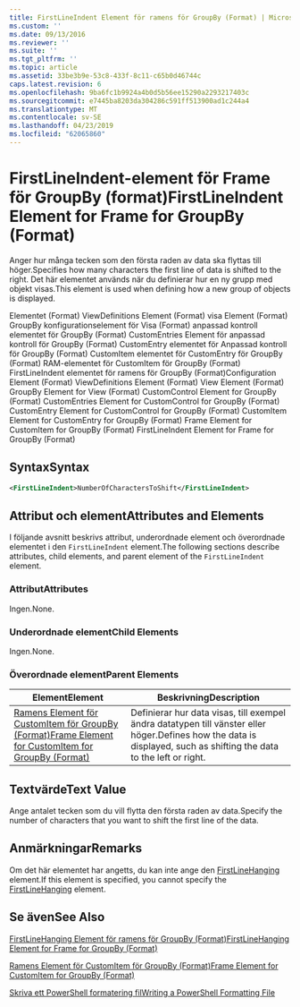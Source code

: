 ```yaml
---
title: FirstLineIndent Element för ramens för GroupBy (Format) | Microsoft Docs
ms.custom: ''
ms.date: 09/13/2016
ms.reviewer: ''
ms.suite: ''
ms.tgt_pltfrm: ''
ms.topic: article
ms.assetid: 33be3b9e-53c8-433f-8c11-c65b0d46744c
caps.latest.revision: 6
ms.openlocfilehash: 9ba6fc1b9924a4b0d5b56ee15290a2293217403c
ms.sourcegitcommit: e7445ba8203da304286c591ff513900ad1c244a4
ms.translationtype: MT
ms.contentlocale: sv-SE
ms.lasthandoff: 04/23/2019
ms.locfileid: "62065860"
---
```

# <a name="firstlineindent-element-for-frame-for-groupby-format"></a><span data-ttu-id="ae27d-102">FirstLineIndent-element för Frame för GroupBy (format)</span><span class="sxs-lookup"><span data-stu-id="ae27d-102">FirstLineIndent Element for Frame for GroupBy (Format)</span></span>

<span data-ttu-id="ae27d-103">Anger hur många tecken som den första raden av data ska flyttas till höger.</span><span class="sxs-lookup"><span data-stu-id="ae27d-103">Specifies how many characters the first line of data is shifted to the right.</span></span> <span data-ttu-id="ae27d-104">Det här elementet används när du definierar hur en ny grupp med objekt visas.</span><span class="sxs-lookup"><span data-stu-id="ae27d-104">This element is used when defining how a new group of objects is displayed.</span></span>

<span data-ttu-id="ae27d-105">Elementet (Format) ViewDefinitions Element (Format) visa Element (Format) GroupBy konfigurationselement för Visa (Format) anpassad kontroll elementet för GroupBy (Format) CustomEntries Element för anpassad kontroll för GroupBy (Format) CustomEntry elementet för Anpassad kontroll för GroupBy (Format) CustomItem elementet för CustomEntry för GroupBy (Format) RAM-elementet för CustomItem för GroupBy (Format) FirstLineIndent elementet för ramens för GroupBy (Format)</span><span class="sxs-lookup"><span data-stu-id="ae27d-105">Configuration Element (Format) ViewDefinitions Element (Format) View Element (Format) GroupBy Element for View (Format) CustomControl Element for GroupBy (Format) CustomEntries Element for CustomControl for GroupBy (Format) CustomEntry Element for CustomControl for GroupBy (Format) CustomItem Element for CustomEntry for GroupBy (Format) Frame Element for CustomItem for GroupBy (Format) FirstLineIndent Element for Frame for GroupBy (Format)</span></span>

## <a name="syntax"></a><span data-ttu-id="ae27d-106">Syntax</span><span class="sxs-lookup"><span data-stu-id="ae27d-106">Syntax</span></span>

```xml
<FirstLineIndent>NumberOfCharactersToShift</FirstLineIndent>
```

## <a name="attributes-and-elements"></a><span data-ttu-id="ae27d-107">Attribut och element</span><span class="sxs-lookup"><span data-stu-id="ae27d-107">Attributes and Elements</span></span>

<span data-ttu-id="ae27d-108">I följande avsnitt beskrivs attribut, underordnade element och överordnade elementet i den `FirstLineIndent` element.</span><span class="sxs-lookup"><span data-stu-id="ae27d-108">The following sections describe attributes, child elements, and parent element of the `FirstLineIndent` element.</span></span>

### <a name="attributes"></a><span data-ttu-id="ae27d-109">Attribut</span><span class="sxs-lookup"><span data-stu-id="ae27d-109">Attributes</span></span>

<span data-ttu-id="ae27d-110">Ingen.</span><span class="sxs-lookup"><span data-stu-id="ae27d-110">None.</span></span>

### <a name="child-elements"></a><span data-ttu-id="ae27d-111">Underordnade element</span><span class="sxs-lookup"><span data-stu-id="ae27d-111">Child Elements</span></span>

<span data-ttu-id="ae27d-112">Ingen.</span><span class="sxs-lookup"><span data-stu-id="ae27d-112">None.</span></span>

### <a name="parent-elements"></a><span data-ttu-id="ae27d-113">Överordnade element</span><span class="sxs-lookup"><span data-stu-id="ae27d-113">Parent Elements</span></span>

|<span data-ttu-id="ae27d-114">Element</span><span class="sxs-lookup"><span data-stu-id="ae27d-114">Element</span></span>|<span data-ttu-id="ae27d-115">Beskrivning</span><span class="sxs-lookup"><span data-stu-id="ae27d-115">Description</span></span>|
|-------------|-----------------|
|[<span data-ttu-id="ae27d-116">Ramens Element för CustomItem för GroupBy (Format)</span><span class="sxs-lookup"><span data-stu-id="ae27d-116">Frame Element for CustomItem for GroupBy (Format)</span></span>](./frame-element-for-customitem-for-groupby-format.md)|<span data-ttu-id="ae27d-117">Definierar hur data visas, till exempel ändra datatypen till vänster eller höger.</span><span class="sxs-lookup"><span data-stu-id="ae27d-117">Defines how the data is displayed, such as shifting the data to the left or right.</span></span>|

## <a name="text-value"></a><span data-ttu-id="ae27d-118">Textvärde</span><span class="sxs-lookup"><span data-stu-id="ae27d-118">Text Value</span></span>

<span data-ttu-id="ae27d-119">Ange antalet tecken som du vill flytta den första raden av data.</span><span class="sxs-lookup"><span data-stu-id="ae27d-119">Specify the number of characters that you want to shift the first line of the data.</span></span>

## <a name="remarks"></a><span data-ttu-id="ae27d-120">Anmärkningar</span><span class="sxs-lookup"><span data-stu-id="ae27d-120">Remarks</span></span>

<span data-ttu-id="ae27d-121">Om det här elementet har angetts, du kan inte ange den [FirstLineHanging](./firstlinehanging-element-for-frame-for-groupby-format.md) element.</span><span class="sxs-lookup"><span data-stu-id="ae27d-121">If this element is specified, you cannot specify the [FirstLineHanging](./firstlinehanging-element-for-frame-for-groupby-format.md) element.</span></span>

## <a name="see-also"></a><span data-ttu-id="ae27d-122">Se även</span><span class="sxs-lookup"><span data-stu-id="ae27d-122">See Also</span></span>

[<span data-ttu-id="ae27d-123">FirstLineHanging Element för ramens för GroupBy (Format)</span><span class="sxs-lookup"><span data-stu-id="ae27d-123">FirstLineHanging Element for Frame for GroupBy (Format)</span></span>](./firstlinehanging-element-for-frame-for-groupby-format.md)

[<span data-ttu-id="ae27d-124">Ramens Element för CustomItem för GroupBy (Format)</span><span class="sxs-lookup"><span data-stu-id="ae27d-124">Frame Element for CustomItem for GroupBy (Format)</span></span>](./frame-element-for-customitem-for-groupby-format.md)

[<span data-ttu-id="ae27d-125">Skriva ett PowerShell formatering fil</span><span class="sxs-lookup"><span data-stu-id="ae27d-125">Writing a PowerShell Formatting File</span></span>](./writing-a-powershell-formatting-file.md)

